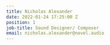 ```yaml
---
title: Nicholas Alexander
date: 2022-01-24 17:25:00 Z
position: 1
job-title: Sound Designer/ Composer
email: nicholas.alexander@novel.audio
---
```


